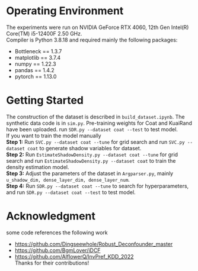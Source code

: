 # Operating Environment
The experiments were run on NVIDIA GeForce RTX 4060, 12th Gen Intel(R) Core(TM) i5-12400F   2.50 GHz.  
Compiler is Python 3.8.18 and required mainly the following packages:  
* Bottleneck == 1.3.7  
* matplotlib == 3.7.4  
* numpy == 1.22.3  
* pandas == 1.4.2  
* pytorch == 1.13.0  
# Getting Started
The construction of the dataset is described in ```build_dataset.ipynb```. The synthetic data code is in ```sim.py```. Pre-training weights for Coat and KuaiRand have been uploaded. run ```SDR.py --dataset coat --test``` to test model.  
If you want to train the model manually  
**Step 1:** Run ```SVC.py --dataset coat --tune``` for grid search and run ```SVC.py --dataset coat``` to generate shadow variables for dataset.  
**Step 2:** Run ```EstimateShadowDensity.py --dataset coat --tune``` for grid search and run ```EstimateShadowDensity.py --dataset coat``` to train the density estimation model.  
**Step 3:** Adjust the parameters of the dataset in ```Argparser.py```, mainly ```u_shadow_dim, dense_layer_dim, dense_layer_num```.  
**Step 4:** Run ```SDR.py --dataset coat --tune``` to search for hyperparameters, and run ```SDR.py --dataset coat --test``` to test model.
# Acknowledgment
some code references the following work  
* https://github.com/Dingseewhole/Robust_Deconfounder_master  
* https://github.com/BgmLover/iDCF
* https://github.com/AIflowerQ/InvPref_KDD_2022  
Thanks for their contributions!
